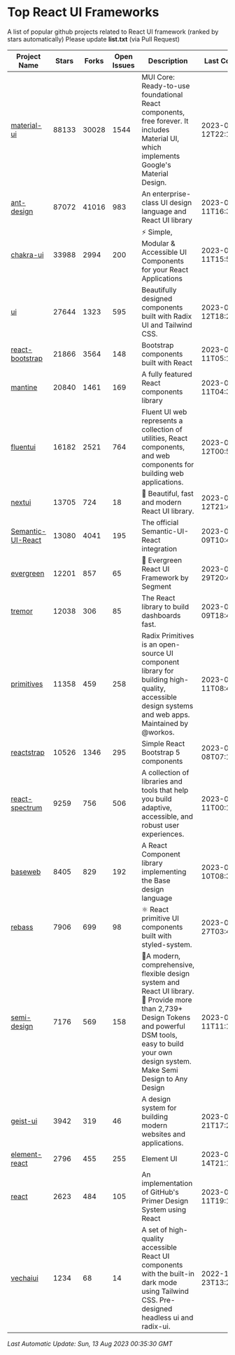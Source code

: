 # Top React UI Frameworks

A list of popular github projects related to React UI framework (ranked by stars automatically)
Please update **list.txt** (via Pull Request)

| Project Name | Stars | Forks | Open Issues | Description | Last Commit |
| ------------ | ----- | ----- | ----------- | ----------- | ----------- |
| [material-ui](https://github.com/mui/material-ui) |88133|30028|1544|MUI Core: Ready-to-use foundational React components, free forever. It includes Material UI, which implements Google&#39;s Material Design.|2023-08-12T22:10:52Z|
| [ant-design](https://github.com/ant-design/ant-design) |87072|41016|983|An enterprise-class UI design language and React UI library|2023-08-11T16:36:35Z|
| [chakra-ui](https://github.com/chakra-ui/chakra-ui) |33988|2994|200|⚡️ Simple, Modular &amp; Accessible UI Components for your React Applications|2023-08-11T15:57:58Z|
| [ui](https://github.com/shadcn-ui/ui) |27644|1323|595|Beautifully designed components built with Radix UI and Tailwind CSS.|2023-08-12T18:23:11Z|
| [react-bootstrap](https://github.com/react-bootstrap/react-bootstrap) |21866|3564|148|Bootstrap components built with React|2023-08-11T05:11:54Z|
| [mantine](https://github.com/mantinedev/mantine) |20840|1461|169|A fully featured React components library|2023-08-11T04:39:07Z|
| [fluentui](https://github.com/microsoft/fluentui) |16182|2521|764|Fluent UI web represents a collection of utilities, React components, and web components for building web applications.|2023-08-12T00:54:52Z|
| [nextui](https://github.com/nextui-org/nextui) |13705|724|18|🚀   Beautiful, fast and modern React UI library.|2023-08-12T21:40:21Z|
| [Semantic-UI-React](https://github.com/Semantic-Org/Semantic-UI-React) |13080|4041|195|The official Semantic-UI-React integration|2023-07-09T10:44:13Z|
| [evergreen](https://github.com/segmentio/evergreen) |12201|857|65|🌲 Evergreen React UI Framework by Segment|2023-07-29T20:46:29Z|
| [tremor](https://github.com/tremorlabs/tremor) |12038|306|85|The React library to build dashboards fast.|2023-08-09T18:42:52Z|
| [primitives](https://github.com/radix-ui/primitives) |11358|459|258|Radix Primitives is an open-source UI component library for building high-quality, accessible design systems and web apps. Maintained by @workos.|2023-08-11T08:40:18Z|
| [reactstrap](https://github.com/reactstrap/reactstrap) |10526|1346|295|Simple React Bootstrap 5 components|2023-08-08T07:15:32Z|
| [react-spectrum](https://github.com/adobe/react-spectrum) |9259|756|506|A collection of libraries and tools that help you build adaptive, accessible, and robust user experiences.|2023-08-11T00:16:35Z|
| [baseweb](https://github.com/uber/baseweb) |8405|829|192|A React Component library implementing the Base design language|2023-08-10T08:32:26Z|
| [rebass](https://github.com/rebassjs/rebass) |7906|699|98|:atom_symbol: React primitive UI components built with styled-system.|2023-07-27T03:42:53Z|
| [semi-design](https://github.com/DouyinFE/semi-design) |7176|569|158|🚀A modern, comprehensive, flexible design system and React UI library. 🎨 Provide more than 2,739+ Design Tokens and powerful DSM tools, easy to build your own design system. Make Semi Design to Any Design|2023-08-11T11:15:46Z|
| [geist-ui](https://github.com/geist-org/geist-ui) |3942|319|46|A design system for building modern websites and applications.|2023-04-21T17:25:25Z|
| [element-react](https://github.com/ElemeFE/element-react) |2796|455|255|Element UI|2023-01-14T21:13:08Z|
| [react](https://github.com/primer/react) |2623|484|105|An implementation of GitHub&#39;s Primer Design System using React|2023-08-11T19:12:19Z|
| [vechaiui](https://github.com/vechai/vechaiui) |1234|68|14|A set of high-quality accessible React UI components with the built-in dark mode using Tailwind CSS. Pre-designed headless ui and radix-ui.|2022-12-23T13:29:41Z|

*Last Automatic Update: Sun, 13 Aug 2023 00:35:30 GMT*
